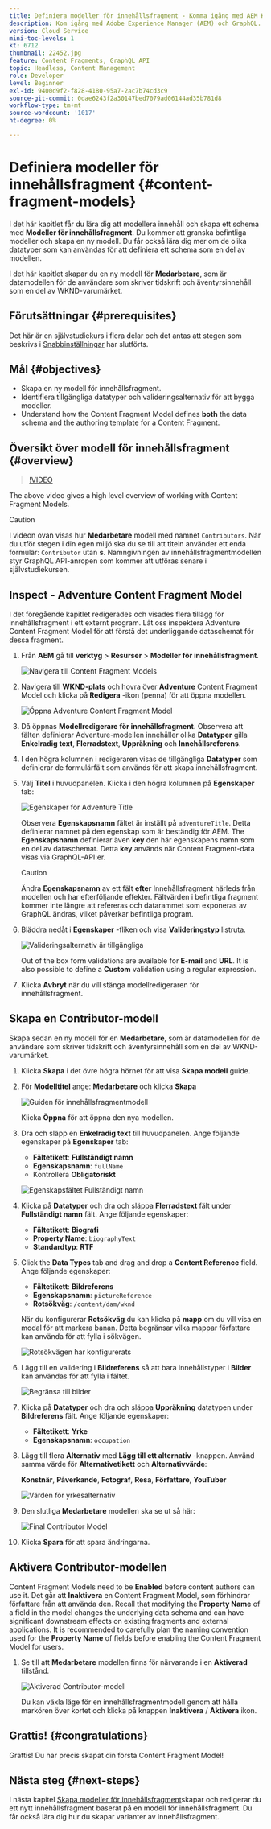 ```yaml
---
title: Definiera modeller för innehållsfragment - Komma igång med AEM Headless - GraphQL
description: Kom igång med Adobe Experience Manager (AEM) och GraphQL. Lär dig modellera innehåll och skapa ett schema med Content Fragment Models i AEM. Granska befintliga modeller och skapa en ny modell. Lär dig mer om de olika datatyper som kan användas för att definiera ett schema.
version: Cloud Service
mini-toc-levels: 1
kt: 6712
thumbnail: 22452.jpg
feature: Content Fragments, GraphQL API
topic: Headless, Content Management
role: Developer
level: Beginner
exl-id: 9400d9f2-f828-4180-95a7-2ac7b74cd3c9
source-git-commit: 0dae6243f2a30147bed7079ad06144ad35b781d8
workflow-type: tm+mt
source-wordcount: '1017'
ht-degree: 0%

---
```


# Definiera modeller för innehållsfragment {#content-fragment-models}

I det här kapitlet får du lära dig att modellera innehåll och skapa ett schema med **Modeller för innehållsfragment**. Du kommer att granska befintliga modeller och skapa en ny modell. Du får också lära dig mer om de olika datatyper som kan användas för att definiera ett schema som en del av modellen.

I det här kapitlet skapar du en ny modell för **Medarbetare**, som är datamodellen för de användare som skriver tidskrift och äventyrsinnehåll som en del av WKND-varumärket.

## Förutsättningar {#prerequisites}

Det här är en självstudiekurs i flera delar och det antas att stegen som beskrivs i [Snabbinställningar](../quick-setup/local-sdk.md) har slutförts.

## Mål {#objectives}

* Skapa en ny modell för innehållsfragment.
* Identifiera tillgängliga datatyper och valideringsalternativ för att bygga modeller.
* Understand how the Content Fragment Model defines **both** the data schema and the authoring template for a Content Fragment.

## Översikt över modell för innehållsfragment {#overview}

>[!VIDEO](https://video.tv.adobe.com/v/22452/?quality=12&learn=on)

The above video gives a high level overview of working with Content Fragment Models.

>[!CAUTION]
>
> I videon ovan visas hur **Medarbetare** modell med namnet `Contributors`. När du utför stegen i din egen miljö ska du se till att titeln använder ett enda formulär: `Contributor` utan **s**. Namngivningen av innehållsfragmentmodellen styr GraphQL API-anropen som kommer att utföras senare i självstudiekursen.

## Inspect - Adventure Content Fragment Model

I det föregående kapitlet redigerades och visades flera tillägg för innehållsfragment i ett externt program. Låt oss inspektera Adventure Content Fragment Model för att förstå det underliggande dataschemat för dessa fragment.

1. Från **AEM** gå till **verktyg** > **Resurser** > **Modeller för innehållsfragment**.

   ![Navigera till Content Fragment Models](assets/content-fragment-models/content-fragment-model-navigation.png)

1. Navigera till **WKND-plats** och hovra över **Adventure** Content Fragment Model och klicka på **Redigera** -ikon (penna) för att öppna modellen.

   ![Öppna Adventure Content Fragment Model](assets/content-fragment-models/adventure-content-fragment-edit.png)

1. Då öppnas **Modellredigerare för innehållsfragment**. Observera att fälten definierar Adventure-modellen innehåller olika **Datatyper** gilla **Enkelradig text**, **Flerradstext**, **Uppräkning** och **Innehållsreferens**.

1. I den högra kolumnen i redigeraren visas de tillgängliga **Datatyper** som definierar de formulärfält som används för att skapa innehållsfragment.

1. Välj **Titel** i huvudpanelen. Klicka i den högra kolumnen på **Egenskaper** tab:

   ![Egenskaper för Adventure Title](assets/content-fragment-models/adventure-title-properties-tab.png)

   Observera **Egenskapsnamn** fältet är inställt på `adventureTitle`. Detta definierar namnet på den egenskap som är beständig för AEM. The **Egenskapsnamn** definierar även **key** den här egenskapens namn som en del av dataschemat. Detta **key** används när Content Fragment-data visas via GraphQL-API:er.

   >[!CAUTION]
   >
   > Ändra **Egenskapsnamn** av ett fält **efter** Innehållsfragment härleds från modellen och har efterföljande effekter. Fältvärden i befintliga fragment kommer inte längre att refereras och datarammet som exponeras av GraphQL ändras, vilket påverkar befintliga program.

1. Bläddra nedåt i **Egenskaper** -fliken och visa **Valideringstyp** listruta.

   ![Valideringsalternativ är tillgängliga](assets/content-fragment-models/validation-options-available.png)

   Out of the box form validations are available for **E-mail** and **URL**. It is also possible to define a **Custom** validation using a regular expression.

1. Klicka **Avbryt** när du vill stänga modellredigeraren för innehållsfragment.

## Skapa en Contributor-modell

Skapa sedan en ny modell för en **Medarbetare**, som är datamodellen för de användare som skriver tidskrift och äventyrsinnehåll som en del av WKND-varumärket.

1. Klicka **Skapa** i det övre högra hörnet för att visa **Skapa modell** guide.
1. För **Modelltitel** ange: **Medarbetare** och klicka **Skapa**

   ![Guiden för innehållsfragmentmodell](assets/content-fragment-models/content-fragment-model-wizard.png)

   Klicka **Öppna** för att öppna den nya modellen.

1. Dra och släpp en **Enkelradig text** till huvudpanelen. Ange följande egenskaper på **Egenskaper** tab:

   * **Fältetikett**: **Fullständigt namn**
   * **Egenskapsnamn**: `fullName`
   * Kontrollera **Obligatoriskt**

   ![Egenskapsfältet Fullständigt namn](assets/content-fragment-models/full-name-property-field.png)

1. Klicka på **Datatyper** och dra och släppa **Flerradstext** fält under **Fullständigt namn** fält. Ange följande egenskaper:

   * **Fältetikett**: **Biografi**
   * **Property Name**: `biographyText`
   * **Standardtyp**: **RTF**

1. Click the **Data Types** tab and drag and drop a **Content Reference** field. Ange följande egenskaper:

   * **Fältetikett**: **Bildreferens**
   * **Egenskapsnamn**: `pictureReference`
   * **Rotsökväg**: `/content/dam/wknd`

   När du konfigurerar **Rotsökväg** du kan klicka på **mapp** om du vill visa en modal för att markera banan. Detta begränsar vilka mappar författare kan använda för att fylla i sökvägen.

   ![Rotsökvägen har konfigurerats](assets/content-fragment-models/root-path-configure.png)

1. Lägg till en validering i **Bildreferens** så att bara innehållstyper i **Bilder** kan användas för att fylla i fältet.

   ![Begränsa till bilder](assets/content-fragment-models/picture-reference-content-types.png)

1. Klicka på **Datatyper** och dra och släppa **Uppräkning**  datatypen under **Bildreferens** fält. Ange följande egenskaper:

   * **Fältetikett**: **Yrke**
   * **Egenskapsnamn**: `occupation`

1. Lägg till flera **Alternativ** med **Lägg till ett alternativ** -knappen. Använd samma värde för **Alternativetikett** och **Alternativvärde**:

   **Konstnär**, **Påverkande**, **Fotograf**, **Resa**, **Författare**, **YouTuber**

   ![Värden för yrkesalternativ](assets/content-fragment-models/occupation-options-values.png)

1. Den slutliga **Medarbetare** modellen ska se ut så här:

   ![Final Contributor Model](assets/content-fragment-models/final-contributor-model.png)

1. Klicka **Spara** för att spara ändringarna.

## Aktivera Contributor-modellen

Content Fragment Models need to be **Enabled** before content authors can use it. Det går att **Inaktivera** en Content Fragment Model, som förhindrar författare från att använda den. Recall that modifying the **Property Name** of a field in the model changes the underlying data schema and can have significant downstream effects on existing fragments and external applications. It is recommended to carefully plan the naming convention used for the **Property Name** of fields before enabling the Content Fragment Model for users.

1. Se till att **Medarbetare** modellen finns för närvarande i en **Aktiverad** tillstånd.

   ![Aktiverad Contributor-modell](assets/content-fragment-models/enable-contributor-model.png)

   Du kan växla läge för en innehållsfragmentmodell genom att hålla markören över kortet och klicka på knappen **Inaktivera** / **Aktivera** ikon.

## Grattis! {#congratulations}

Grattis! Du har precis skapat din första Content Fragment Model!

## Nästa steg {#next-steps}

I nästa kapitel [Skapa modeller för innehållsfragment](author-content-fragments.md)skapar och redigerar du ett nytt innehållsfragment baserat på en modell för innehållsfragment. Du får också lära dig hur du skapar varianter av innehållsfragment.
